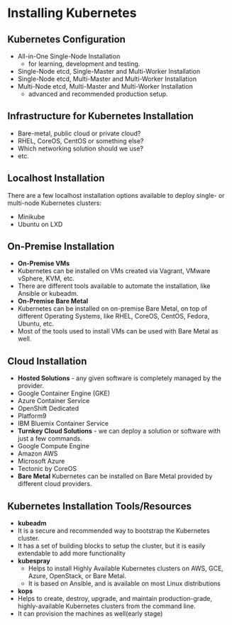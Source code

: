 # Installing Kubernetes

## Kubernetes Configuration
* All-in-One Single-Node Installation
  - for learning, development and testing.
* Single-Node etcd, Single-Master and Multi-Worker Installation
* Single-Node etcd, Multi-Master and Multi-Worker Installation
* Multi-Node etcd, Multi-Master and Multi-Worker Installation
  - advanced and recommended production setup.

## Infrastructure for Kubernetes Installation
* Bare-metal, public cloud or private cloud?
* RHEL, CoreOS, CentOS or something else?
* Which networking solution should we use?
* etc.

## Localhost Installation
There are a few localhost installation options available to deploy single- or multi-node Kubernetes clusters:
* Minikube
* Ubuntu on LXD

## On-Premise Installation
* **On-Premise VMs**
 * Kubernetes can be installed on VMs created via Vagrant, VMware vSphere, KVM, etc.
 * There are different tools available to automate the installation, like Ansible or kubeadm.
* **On-Premise Bare Metal**
 * Kubernetes can be installed on on-premise Bare Metal, on top of different Operating Systems, like RHEL, CoreOS, CentOS, Fedora, Ubuntu, etc.
 * Most of the tools used to install VMs can be used with Bare Metal as well.

## Cloud Installation

* **Hosted Solutions** - any given software is completely managed by the provider.
 * Google Container Engine (GKE)
 * Azure Container Service
 * OpenShift Dedicated
 * Platform9
 * IBM Bluemix Container Service
* **Turnkey Cloud Solutions** - we can deploy a solution or software with just a few commands.
 * Google Compute Engine
 * Amazon AWS
 * Microsoft Azure
 * Tectonic by CoreOS
* **Bare Metal**
Kubernetes can be installed on Bare Metal provided by different cloud providers.

## Kubernetes Installation Tools/Resources
* **kubeadm**
 * It is a secure and recommended way to bootstrap the Kubernetes cluster.
 * It has a set of building blocks to setup the cluster, but it is easily extendable to add more functionality
* **kubespray**
  * Helps to install Highly Available Kubernetes clusters on AWS, GCE, Azure, OpenStack, or Bare Metal.
  * It is based on Ansible, and is available on most Linux distributions
* **kops**
 * Helps to create, destroy, upgrade, and maintain production-grade, highly-available Kubernetes clusters from the command line.
 * It can provision the machines as well(early stage)
